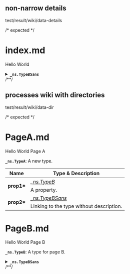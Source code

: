 <!-- Mask file: test/mask/run.js -->

## non-narrow details
test/result/wiki/data-details

/* expected */
# index.md

Hello World

<details>
 <summary><strong><a name="type-_nstypebsans"><code>_ns.TypeBSans</code></a></strong></summary>

|      Name      |    Type    | Description |
| -------------- | ---------- | ----------- |
| __test-prop*__ | <em>*</em> |             |
</details>
/**/

## processes wiki with directories
test/result/wiki/data-dir

/* expected */
# PageA.md

Hello World Page A

<strong><a name="type-_nstypea">`_ns.TypeA`</a></strong>: A new type.
<table>
 <thead><tr>
  <th>Name</th>
  <th>Type &amp; Description</th>
 </tr></thead>
 <tr>
  <td rowSpan="3" align="center"><strong>prop1*</strong></td>
  <td><em><a href="PageB#type-_nstypeb" title="A type for page B.">_ns.TypeB</a></em></td>
 </tr>
 <tr></tr>
 <tr>
  <td>A property.</td>
 </tr>
 <tr>
  <td rowSpan="3" align="center"><strong>prop2*</strong></td>
  <td><em><a href="PageB#type-_nstypebsans">_ns.TypeBSans</a></em></td>
 </tr>
 <tr></tr>
 <tr>
  <td>Linking to the type without description.</td>
 </tr>
</table>

# PageB.md

Hello World Page B

<strong><a name="type-_nstypeb">`_ns.TypeB`</a></strong>: A type for page B.


<details>
 <summary><strong><a name="type-_nstypebsans"><code>_ns.TypeBSans</code></a></strong></summary>
<table>
 <thead><tr>
  <th>Name</th>
  <th>Type &amp; Description</th>
 </tr></thead>
 <tr>
  <td rowSpan="3" align="center"><strong>test-prop*</strong></td>
  <td><em>*</em></td>
 </tr>
 <tr></tr>
 <tr>
  <td></td>
 </tr>
</table>
</details>
/**/